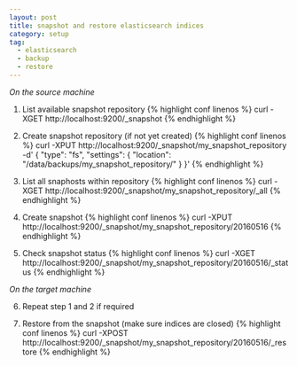 ```yaml
---
layout: post
title: snapshot and restore elasticsearch indices
category: setup
tag:
  - elasticsearch
  - backup
  - restore
---
```


*On the source machine*

1. List available snapshot repository
{% highlight conf linenos %}
curl -XGET http://localhost:9200/_snapshot
{% endhighlight %}

2. Create snapshot repository (if not yet created)
{% highlight conf linenos %}
curl -XPUT http://localhost:9200/_snapshot/my_snapshot_repository -d'
{
  "type": "fs",
  "settings": {
     "location": "/data/backups/my_snapshot_repository/"
  }
}'
{% endhighlight %}

3. List all snaphosts within repository
{% highlight conf linenos %}
curl -XGET http://localhost:9200/_snapshot/my_snapshot_repository/_all
{% endhighlight %}

4. Create snapshot
{% highlight conf linenos %}
curl -XPUT http://localhost:9200/_snapshot/my_snapshot_repository/20160516
{% endhighlight %}

5. Check snapshot status
{% highlight conf linenos %}
curl -XGET http://localhost:9200/_snapshot/my_snapshot_repository/20160516/_status
{% endhighlight %}

*On the target machine*

6. Repeat step 1 and 2 if required

7. Restore from the snapshot (make sure indices are closed)
{% highlight conf linenos %}
curl -XPOST http://localhost:9200/_snapshot/my_snapshot_repository/20160516/_restore
{% endhighlight %}
